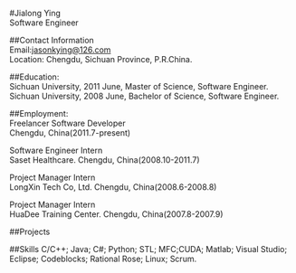 #Jialong Ying  
Software Engineer  
 
##Contact Information  
Email:jasonkying@126.com  
Location: Chengdu, Sichuan Province, P.R.China.  
 
##Education:  
Sichuan University, 2011 June, Master of Science, Software Engineer.  
Sichuan University, 2008 June, Bachelor of Science, Software Engineer.  
 
##Employment:  
Freelancer Software Developer  
Chengdu, China(2011.7-present)  
 
Software Engineer Intern  
Saset Healthcare. Chengdu, China(2008.10-2011.7)  
 
Project Manager Intern  
LongXin Tech Co, Ltd. Chengdu, China(2008.6-2008.8) 

Project Manager Intern  
HuaDee Training Center. Chengdu, China(2007.8-2007.9)  
 
##Projects

##Skills 
C/C++; Java; C#; Python; STL; MFC;CUDA; Matlab; Visual Studio; Eclipse; Codeblocks; Rational Rose; Linux; Scrum.

